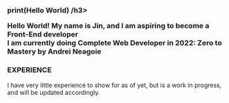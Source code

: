 <h3>print(Hello World) /h3>

Hello World! My name is Jin, and I am aspiring to become a Front-End developer<br> I am currently doing Complete Web Developer in 2022: Zero to Mastery by Andrei Neagoie

<h3>EXPERIENCE</h3>
I have very little experience to show for as of yet, but is a work in progress, and will be updated accordingly.



<br>
<br>
<div align="center">
 
</div>
<br>
